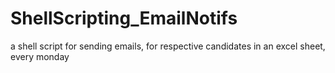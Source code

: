 # ShellScripting_EmailNotifs
a shell script for sending emails, for respective candidates in an excel sheet, every monday
